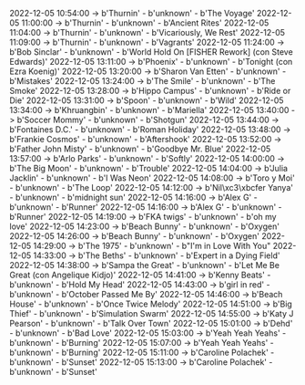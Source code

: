 2022-12-05 10:54:00 -> b'Thurnin' - b'unknown' - b'The Voyage'
2022-12-05 11:00:00 -> b'Thurnin' - b'unknown' - b'Ancient Rites'
2022-12-05 11:04:00 -> b'Thurnin' - b'unknown' - b'Vicariously, We Rest'
2022-12-05 11:09:00 -> b'Thurnin' - b'unknown' - b'Vagrants'
2022-12-05 11:24:00 -> b'Bob Sinclar' - b'unknown' - b'World Hold On [FISHER Rework] (con Steve Edwards)'
2022-12-05 13:11:00 -> b'Phoenix' - b'unknown' - b'Tonight (con Ezra Koenig)'
2022-12-05 13:20:00 -> b'Sharon Van Etten' - b'unknown' - b'Mistakes'
2022-12-05 13:24:00 -> b'The Smile' - b'unknown' - b'The Smoke'
2022-12-05 13:28:00 -> b'Hippo Campus' - b'unknown' - b'Ride or Die'
2022-12-05 13:31:00 -> b'Spoon' - b'unknown' - b'Wild'
2022-12-05 13:34:00 -> b'Khruangbin' - b'unknown' - b'Mariella'
2022-12-05 13:40:00 -> b'Soccer Mommy' - b'unknown' - b'Shotgun'
2022-12-05 13:44:00 -> b'Fontaines D.C.' - b'unknown' - b'Roman Holiday'
2022-12-05 13:48:00 -> b'Frankie Cosmos' - b'unknown' - b'Aftershook'
2022-12-05 13:52:00 -> b'Father John Misty' - b'unknown' - b'Goodbye Mr. Blue'
2022-12-05 13:57:00 -> b'Arlo Parks' - b'unknown' - b'Softly'
2022-12-05 14:00:00 -> b'The Big Moon' - b'unknown' - b'Trouble'
2022-12-05 14:04:00 -> b'Julia Jacklin' - b'unknown' - b'I Was Neon'
2022-12-05 14:08:00 -> b'Toro y Moi' - b'unknown' - b'The Loop'
2022-12-05 14:12:00 -> b'Nil\xc3\xbcfer Yanya' - b'unknown' - b'midnight sun'
2022-12-05 14:16:00 -> b'Alex G' - b'unknown' - b'Runner'
2022-12-05 14:16:00 -> b'Alex G' - b'unknown' - b'Runner'
2022-12-05 14:19:00 -> b'FKA twigs' - b'unknown' - b'oh my love'
2022-12-05 14:23:00 -> b'Beach Bunny' - b'unknown' - b'Oxygen'
2022-12-05 14:26:00 -> b'Beach Bunny' - b'unknown' - b'Oxygen'
2022-12-05 14:29:00 -> b'The 1975' - b'unknown' - b"I'm in Love With You"
2022-12-05 14:33:00 -> b'The Beths' - b'unknown' - b'Expert in a Dying Field'
2022-12-05 14:38:00 -> b'Sampa the Great' - b'unknown' - b'Let Me Be Great (con Angelique Kidjo)'
2022-12-05 14:41:00 -> b'Kenny Beats' - b'unknown' - b'Hold My Head'
2022-12-05 14:43:00 -> b'girl in red' - b'unknown' - b'October Passed Me By'
2022-12-05 14:46:00 -> b'Beach House' - b'unknown' - b'Once Twice Melody'
2022-12-05 14:51:00 -> b'Big Thief' - b'unknown' - b'Simulation Swarm'
2022-12-05 14:55:00 -> b'Katy J Pearson' - b'unknown' - b'Talk Over Town'
2022-12-05 15:01:00 -> b'Dehd' - b'unknown' - b'Bad Love'
2022-12-05 15:03:00 -> b'Yeah Yeah Yeahs' - b'unknown' - b'Burning'
2022-12-05 15:07:00 -> b'Yeah Yeah Yeahs' - b'unknown' - b'Burning'
2022-12-05 15:11:00 -> b'Caroline Polachek' - b'unknown' - b'Sunset'
2022-12-05 15:13:00 -> b'Caroline Polachek' - b'unknown' - b'Sunset'
